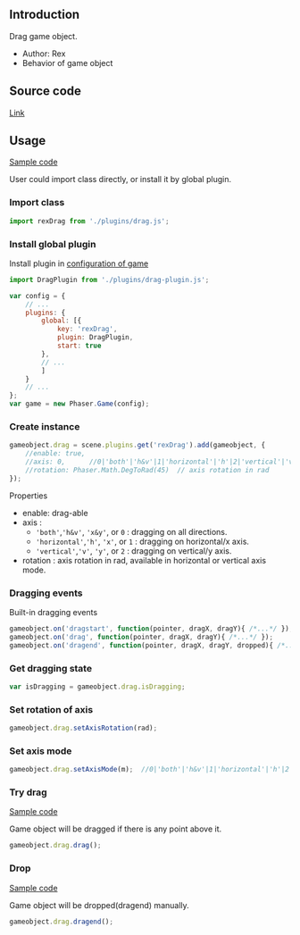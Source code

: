 ## Introduction

Drag game object.

- Author: Rex
- Behavior of game object

## Source code

[Link](https://github.com/rexrainbow/phaser3-rex-notes/blob/master/plugins/drag-plugin.js)

## Usage

[Sample code](https://github.com/rexrainbow/phaser3-rex-notes/tree/master/examples/drag)

User could import class directly, or install it by global plugin.

### Import class

```javascript
import rexDrag from './plugins/drag.js';
```

### Install global plugin

Install plugin in [configuration of game](game.md#configuration)

```javascript
import DragPlugin from './plugins/drag-plugin.js';

var config = {
    // ...
    plugins: {
        global: [{
            key: 'rexDrag',
            plugin: DragPlugin,
            start: true
        },
        // ...
        ]
    }
    // ...
};
var game = new Phaser.Game(config);
```

### Create instance

```javascript
gameobject.drag = scene.plugins.get('rexDrag').add(gameobject, {
    //enable: true,
    //axis: 0,      //0|'both'|'h&v'|1|'horizontal'|'h'|2|'vertical'|'v'
    //rotation: Phaser.Math.DegToRad(45)  // axis rotation in rad
});
```

Properties

- enable: drag-able
- axis : 
    - `'both'`,`'h&v'`, `'x&y'`, or `0` : dragging on all directions.
    - `'horizontal'`,`'h'`, `'x'`, or `1` : dragging on horizontal/x axis.
    - `'vertical'`,`'v'`, `'y'`, or `2` : dragging on vertical/y axis.
- rotation : axis rotation in rad, available in horizontal or vertical axis mode.

### Dragging events

Built-in dragging events

```javascript
gameobject.on('dragstart', function(pointer, dragX, dragY){ /*...*/ });
gameobject.on('drag', function(pointer, dragX, dragY){ /*...*/ });
gameobject.on('dragend', function(pointer, dragX, dragY, dropped){ /*...*/ });
```

### Get dragging state

```javascript
var isDragging = gameobject.drag.isDragging;
```

### Set rotation of axis

```javascript
gameobject.drag.setAxisRotation(rad);
```

### Set axis mode

```javascript
gameobject.drag.setAxisMode(m);  //0|'both'|'h&v'|1|'horizontal'|'h'|2|'vertical'|'v'
```

### Try drag

[Sample code](https://github.com/rexrainbow/phaser3-rex-notes/blob/master/examples/drag/try-drag.js)

Game object will be dragged if there is any point above it.

```javascript
gameobject.drag.drag();
```

### Drop

[Sample code](https://github.com/rexrainbow/phaser3-rex-notes/blob/master/examples/drag/dragend.js)

Game object will be dropped(dragend) manually.

```javascript
gameobject.drag.dragend();
```